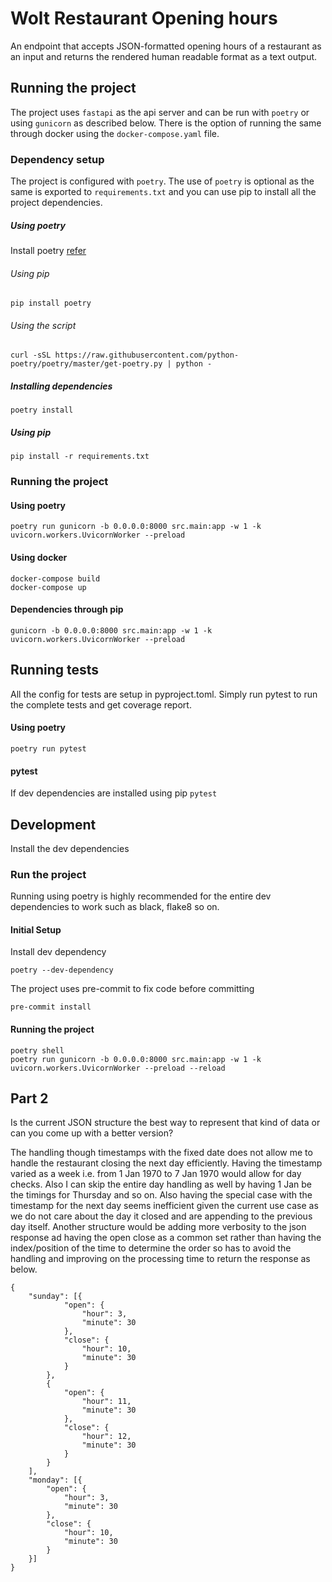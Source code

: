 # Wolt Restaurant Opening hours

An endpoint that accepts JSON-formatted opening hours of a
restaurant as an input and returns the rendered human readable format as a text output.

## Running the project
The project uses `fastapi` as the api server and can be run with `poetry` or using `gunicorn` as described below. There is the option of running the same through docker using the `docker-compose.yaml` file.
### Dependency setup
The project is configured with `poetry`. The use of `poetry` is optional  as the same is exported to `requirements.txt` and you can use pip to install all the project dependencies.
##### Using poetry
Install poetry [refer](https://python-poetry.org/docs/#installation)
###### Using pip
`pip install poetry`
###### Using the script
`curl -sSL https://raw.githubusercontent.com/python-poetry/poetry/master/get-poetry.py | python -
`
##### Installing dependencies
`poetry install`

##### Using pip
`pip install -r requirements.txt`

### Running the project
#### Using poetry
`poetry run gunicorn -b 0.0.0.0:8000 src.main:app -w 1 -k uvicorn.workers.UvicornWorker --preload`

#### Using docker
```
docker-compose build
docker-compose up
```
#### Dependencies through pip
`gunicorn -b 0.0.0.0:8000 src.main:app -w 1 -k uvicorn.workers.UvicornWorker --preload`
## Running tests
All the config for tests are setup in pyproject.toml. Simply run pytest to run the complete tests and get coverage report.
#### Using poetry
```
poetry run pytest
```
#### pytest
If dev dependencies are installed using pip
`pytest`

## Development
Install the dev dependencies
### Run the project
Running using poetry is highly recommended for the entire dev dependencies to work such as black, flake8 so on.
#### Initial Setup
Install dev dependency
```
poetry --dev-dependency
```
The project uses pre-commit to fix code before committing
```
pre-commit install
```
#### Running the project
```
poetry shell
poetry run gunicorn -b 0.0.0.0:8000 src.main:app -w 1 -k uvicorn.workers.UvicornWorker --preload --reload
```

## Part 2
Is the current JSON structure the best way
to represent that kind of data or can you come up with a better version?

The handling though timestamps with the fixed date does not allow me to handle the restaurant closing the next day efficiently. Having the timestamp varied as a week i.e. from 1 Jan 1970 to 7 Jan 1970 would allow for day checks. Also I can skip the entire day handling as well by having 1 Jan be the timings for Thursday and so on.
Also having the special case with the timestamp for the next day seems inefficient given the current use case as we do not care about the day it closed and are appending to the previous day itself.
Another  structure would be adding more verbosity to the json response ad having the open close as a common set rather than having the index/position of the time to determine the order so has to avoid the handling and improving on the processing time to return the response as below.
```
{
    "sunday": [{
            "open": {
                "hour": 3,
                "minute": 30
            },
            "close": {
                "hour": 10,
                "minute": 30
            }
        },
        {
            "open": {
                "hour": 11,
                "minute": 30
            },
            "close": {
                "hour": 12,
                "minute": 30
            }
        }
    ],
    "monday": [{
        "open": {
            "hour": 3,
            "minute": 30
        },
        "close": {
            "hour": 10,
            "minute": 30
        }
    }]
}
```
